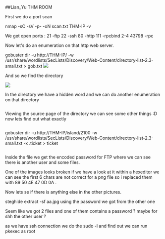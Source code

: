 ##Lian_Yu THM ROOM




First we do a port scan 

nmap -sC -sV -p- -oN scan.txt THM-IP -v

We get open ports :
21			-ftp
22			-ssh
80			-http
111			-rpcbind 2-4
43798  			-rpc

Now let's do an enumeration on that http web server.

gobuster dir -u http://THM-IP/ -w /usr/share/wordlists/SecLists/Discovery/Web-Content/directory-list-2.3-small.txt > gob.txt
<img src= "https://github.com/katanush/katanush.github.io/blob/8cabdba5230dcc8500d40ef9b9e800665d589e28/images/lianyu/gob1.png">


And so we find the directory

<img src= "https://github.com/katanush/katanush.github.io/blob/a13e0690604f738ec54db23297d49c9b97171938/images/lianyu/first2.png">


In the directory we have a hidden word and we can do another enumeration on that directory

<img src= "">


Viewing the source page of the directory we can see some other things :D now lets find out what exactly

<img src= "">

gobuster dir -u http://THM-IP/island/2100 -w /usr/share/wordlists/SecLists/Discovery/Web-Content/directory-list-2.3-small.txt -x .ticket > ticket

<img src= "">


Inside the file we get the encoded password for FTP where we can see there is another user and some files.
<img src= "">


One of the images looks broken if we have a look at it within a hexeditor we can see the first 6 chars are not correct for a png file so i replaced them with 89 50 4E 47 0D 0A .

Now lets se if there is anything else in the other pictures. 

steghide extract -sf aa.jpg  using the password we got from the other one 

Seem like we got 2 files and one of them contains a password ? maybe for shh the other user ? 




as we have ssh connection we do the sudo -l and find out we can run pkexec as root 





